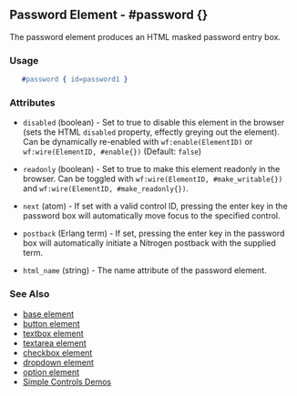 <!-- dash: #password | Element | ###:Section -->



## Password Element - #password {}

  The password element produces an HTML masked password entry box.

### Usage

```erlang
   #password { id=password1 }

```

### Attributes

   * `disabled` (boolean) - Set to true to disable this element in the
      browser (sets the HTML `disabled` property, effectly greying out the
      element). Can be dynamically re-enabled with `wf:enable(ElementID)` or
      `wf:wire(ElementID, #enable{})` (Default: `false`)

   * `readonly` (boolean) - Set to true to make this element readonly in the
      browser. Can be toggled with `wf:wire(ElementID, #make_writable{})` and
      `wf:wire(ElementID, #make_readonly{})`.

   * `next` (atom) -
      If set with a valid control ID, pressing the enter key in the
      password box will automatically move focus to the specified control.

   * `postback` (Erlang term) -
      If set, pressing the enter key in the password box will automatically
      initiate a Nitrogen postback with the supplied term.

   * `html_name` (string) - The name attribute of the password element.

### See Also

 *  [base element](./element_base.md)
 *  [button element](./button.md)
 *  [textbox element](./textbox.md)
 *  [textarea element](./textarea.md)
 *  [checkbox element](./checkbox.md)
 *  [dropdown element](./dropdown.md)
 *  [option element](./option.md)
 *  [Simple Controls Demos](http://nitrogenproject.com/demos/simplecontrols)

